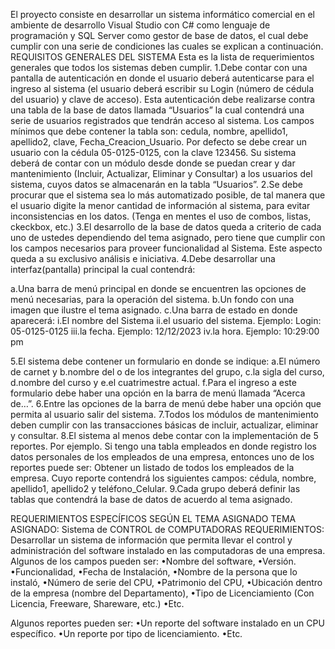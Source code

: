 El proyecto consiste en desarrollar un sistema informático comercial en el ambiente de desarrollo Visual Studio con C# como lenguaje de programación y SQL Server como gestor de base de datos, el cual debe cumplir con una serie de condiciones las cuales se explican a continuación.
REQUISITOS GENERALES DEL SISTEMA
Esta es la lista de requerimientos generales que todos los sistemas deben cumplir.
1.Debe contar con una pantalla de autenticación en donde el usuario deberá autenticarse para el ingreso al sistema (el usuario deberá escribir su Login (número de cédula del usuario) y clave de acceso). Esta autenticación debe realizarse contra una tabla de la base de datos llamada “Usuarios” la cual contendrá una serie de usuarios registrados que tendrán acceso al sistema. Los campos mínimos que debe contener la tabla son: cedula, nombre, apellido1, apellido2, clave, Fecha_Creacion_Usuario. Por defecto se debe crear un usuario con la cédula 05-0125-0125, con la clave 123456. Su sistema deberá de contar con un módulo desde donde se puedan crear y dar mantenimiento (Incluir, Actualizar, Eliminar y Consultar) a los usuarios del sistema, cuyos datos se almacenarán en la tabla “Usuarios”.
2.Se debe procurar que el sistema sea lo más automatizado posible, de tal manera que el usuario digite la menor cantidad de información al sistema, para evitar inconsistencias en los datos. (Tenga en mentes el uso de combos, listas, ckeckbox, etc.)
3.El desarrollo de la base de datos queda a criterio de cada uno de ustedes dependiendo del tema asignado, pero tiene que cumplir con los campos necesarios para proveer funcionalidad al Sistema. Este aspecto queda a su exclusivo análisis e iniciativa.
4.Debe desarrollar una interfaz(pantalla) principal la cual contendrá:

a.Una barra de menú principal en donde se encuentren las opciones de menú necesarias, para la operación del sistema.
b.Un fondo con una imagen que ilustre el tema asignado.
c.Una barra de estado en donde aparecerá:
i.El nombre del Sistema
ii.el usuario del sistema. Ejemplo: Login: 05-0125-0125
iii.la fecha. Ejemplo: 12/12/2023
iv.la hora. Ejemplo: 10:29:00 pm

5.El sistema debe contener un formulario en donde se indique:
a.El número de carnet y
b.nombre del o de los integrantes del grupo,
c.la sigla del curso,
d.nombre del curso y
e.el cuatrimestre actual.
f.Para el ingreso a este formulario debe haber una opción en la barra de menú llamada “Acerca de…”.
6.Entre las opciones de la barra de menú debe haber una opción que permita al usuario salir del sistema.
7.Todos los módulos de mantenimiento deben cumplir con las transacciones básicas de incluir, actualizar, eliminar y consultar.
8.El sistema al menos debe contar con la implementación de 5 reportes. Por ejemplo. Si tengo una tabla empleados en donde registro los datos personales de los empleados de una empresa, entonces uno de los reportes puede ser: Obtener un listado de todos los empleados de la empresa. Cuyo reporte contendrá los siguientes campos: cédula, nombre, apellido1, apellido2 y teléfono_Celular.
9.Cada grupo deberá definir las tablas que contendrá la base de datos de acuerdo al tema asignado.


REQUERIMIENTOS ESPECÍFICOS SEGÚN EL TEMA ASIGNADO
TEMA ASIGNADO: Sistema de CONTROL de COMPUTADORAS
REQUERIMIENTOS:
Desarrollar un sistema de información que permita llevar el control y administración del software instalado en las computadoras de una empresa.
Algunos de los campos pueden ser:
•Nombre del software,
•Versión.
•Funcionalidad,
•Fecha de Instalación,
•Nombre de la persona que lo instaló,
•Número de serie del CPU,
•Patrimonio del CPU,
•Ubicación dentro de la empresa (nombre del Departamento),
•Tipo de Licenciamiento (Con Licencia, Freeware, Shareware, etc.)
•Etc.

Algunos reportes pueden ser:
•Un reporte del software instalado en un CPU específico.
•Un reporte por tipo de licenciamiento.
•Etc.
